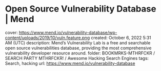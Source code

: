 # Open Source Vulnerability Database | Mend

cover: https://www.mend.io/vulnerability-database/wp-content/uploads/2019/10/vuln.feature.png
created: October 6, 2022 5:31 AM (UTC)
description: Mend’s Vulnerability Lab is a free and searchable open source vulnerabilities database, providing the most comprehensive vulnerability developer resource around.
folder: BOOKMRKS-MTHRFCKR / SEARCH PARTY MTHRFCKR! / Awesome Hacking Search Engines
tags: Search, hacking
url: https://www.mend.io/vulnerability-database